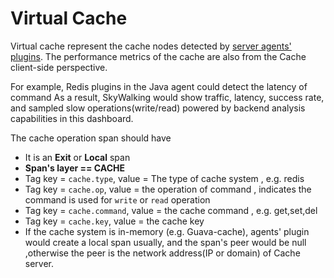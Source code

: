 # Virtual Cache

Virtual cache represent the cache nodes detected by [server agents' plugins](server-agents.md). The performance
metrics of the cache are also from the Cache client-side perspective.

For example, Redis plugins in the Java agent could detect the latency of command
As a result, SkyWalking would show traffic, latency, success rate, and sampled slow operations(write/read) powered by backend analysis capabilities in this dashboard.

The cache operation span should have
- It is an **Exit** or **Local** span
- **Span's layer == CACHE**
- Tag key = `cache.type`, value = The type of cache system , e.g. redis
- Tag key = `cache.op`, value = the operation of command , indicates the command is used for `write` or `read` operation
- Tag key = `cache.command`, value = the cache command , e.g. get,set,del
- Tag key = `cache.key`, value = the cache key
- If the cache system is in-memory (e.g. Guava-cache), agents' plugin would create a local span usually, and the span's peer would be null ,otherwise the peer is the network address(IP or domain) of Cache server.